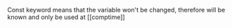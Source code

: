 Const keyword means that the variable won't be changed, therefore will be known and only be used at [[comptime]]